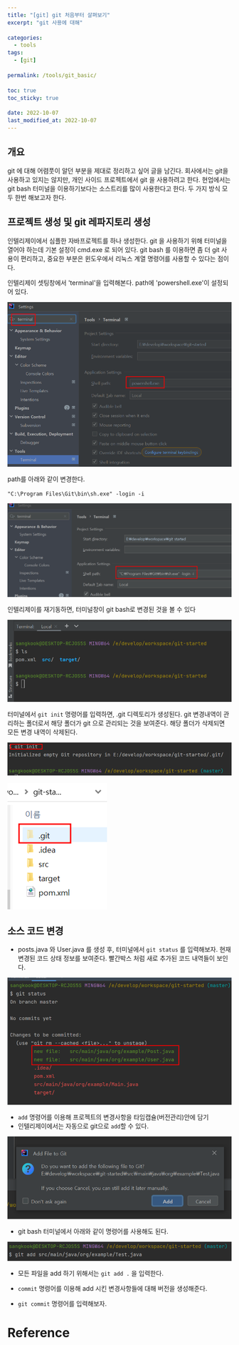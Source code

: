 ```yaml
---
title: "[git] git 처음부터 살펴보기"
excerpt: "git 사용에 대해"

categories:
  - tools
tags:
  - [git]

permalink: /tools/git_basic/

toc: true
toc_sticky: true

date: 2022-10-07
last_modified_at: 2022-10-07
---
```



## 개요

git 에 대해 어렴풋이 알던 부분을 제대로 정리하고 싶어 글을 남긴다.
회사에서는 git을 사용하고 있지는 않지만, 개인 사이드 프로젝트에서 git 을 사용하려고 한다. 현업에서는 git bash 터미널을 이용하기보다는 소스트리를 많이 사용한다고 한다. 두 가지 방식 모두 한번 해보고자 한다. 

## 프로젝트 생성 및 git 레파지토리 생성

인텔리제이에서 심플한 자바프로젝트를 하나 생성한다. 
git 을 사용하기 위해 터미널을 열어야 하는데 기본 설정이 cmd.exe 로 되어 있다. git bash 를 이용하면 좀 더 git 사용이 편리하고, 중요한 부분은 윈도우에서 리눅스 계열 명령어를 사용할 수 있다는 점이다. 


인텔리제이 셋팅창에서 'terminal'을 입력해본다. path에 'powershell.exe'이 설정되어 있다. 

![image1](/assets/images/page16/img1.png)

path를 아래와 같이 변경한다. 

`"C:\Program Files\Git\bin\sh.exe" -login -i`

![image1](/assets/images/page16/img2.png)

인텔리제이를 재기동하면, 터미널창이 git bash로 변경된 것을 볼 수 있다 

![image1](/assets/images/page16/img3.png)


터미널에서 `git init` 명령어를 입력하면, .git 디렉토리가 생성된다. git 변경내역이 관리하는 폴더로서 해당 폴더가 git 으로 관리되는 것을 보여준다. 해당 폴더가 삭제되면 모든 변경 내역이 삭제된다.

![image1](/assets/images/page16/img4.png)

![image1](/assets/images/page16/img5.png)

## 소스 코드 변경

 - posts.java 와 User.java 를 생성 후, 터미널에서 `git status` 를 입력해보자. 현재 변경된 코드 상태 정보를 보여준다. 빨간박스 처럼 새로 추가된 코드 내역들이 보인다.

 ![image1](/assets/images/page16/img6.png)

 - `add` 명령어를 이용해 프로젝트의 변경사항을 타임캡슐(버전관리)안에 담기
 - 인텔리제이에서는 자동으로 git으로 `add`할 수 있다.

 ![image1](/assets/images/page16/img7.png)

 - git bash 터미널에서 아래와 같이 명령어를 사용해도 된다. 

![image1](/assets/images/page16/img8.png)

- 모든 파일을 add 하기 위해서는 `git add .` 을 입력한다. 

- `commit` 명령어를 이용해 add 시킨 변경사항들에 대해 버전을 생성해준다. 
- `git commit` 명령어를 입력해보자. 

# Reference
